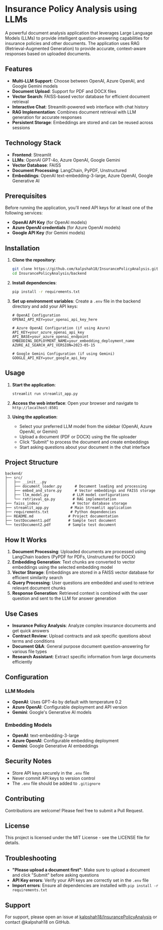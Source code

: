 # Insurance Policy Analysis using LLMs
A powerful document analysis application that leverages Large Language Models (LLMs) to provide intelligent question-answering capabilities for insurance policies and other documents. The application uses RAG (Retrieval-Augmented Generation) to provide accurate, context-aware responses based on uploaded documents.

## Features

- **Multi-LLM Support**: Choose between OpenAI, Azure OpenAI, and Google Gemini models
- **Document Upload**: Support for PDF and DOCX files
- **Vector Search**: FAISS-based vector database for efficient document retrieval
- **Interactive Chat**: Streamlit-powered web interface with chat history
- **RAG Implementation**: Combines document retrieval with LLM generation for accurate responses
- **Persistent Storage**: Embeddings are stored and can be reused across sessions

## Technology Stack

- **Frontend**: Streamlit
- **LLMs**: OpenAI GPT-4o, Azure OpenAI, Google Gemini
- **Vector Database**: FAISS
- **Document Processing**: LangChain, PyPDF, Unstructured
- **Embeddings**: OpenAI text-embedding-3-large, Azure OpenAI, Google Generative AI

## Prerequisites

Before running the application, you'll need API keys for at least one of the following services:

- **OpenAI API Key** (for OpenAI models)
- **Azure OpenAI credentials** (for Azure OpenAI models)
- **Google API Key** (for Gemini models)

## Installation

1. **Clone the repository**:
   ```bash
   git clone https://github.com/kalpshah18/InsurancePolicyAnalysis.git
   cd InsurancePolicyAnalysis/backend
   ```

2. **Install dependencies**:
   ```bash
   pip install -r requirements.txt
   ```

3. **Set up environment variables**:
   Create a `.env` file in the backend directory and add your API keys:

   ```env
   # OpenAI Configuration
   OPENAI_API_KEY=your_openai_api_key_here
   
   # Azure OpenAI Configuration (if using Azure)
   API_KEY=your_azure_openai_api_key
   API_BASE=your_azure_openai_endpoint
   EMBEDDING_DEPLOYMENT_NAME=your_embedding_deployment_name
   AZURE_AI_SEARCH_API_VERSION=2023-05-15
   
   # Google Gemini Configuration (if using Gemini)
   GOOGLE_API_KEY=your_google_api_key
   ```

## Usage

1. **Start the application**:
   ```bash
   streamlit run streamlit_app.py
   ```

2. **Access the web interface**:
   Open your browser and navigate to `http://localhost:8501`

3. **Using the application**:
   - Select your preferred LLM model from the sidebar (OpenAI, Azure OpenAI, or Gemini)
   - Upload a document (PDF or DOCX) using the file uploader
   - Click "Submit" to process the document and create embeddings
   - Start asking questions about your document in the chat interface

## Project Structure

```
backend/
├── src/
│   ├── __init__.py
│   ├── document_loader.py      # Document loading and processing
│   ├── embed_and_store.py      # Vector embeddings and FAISS storage
│   ├── llm_model.py           # LLM model configurations
│   └── retrieval_qa.py        # RAG implementation
├── faiss_index/               # Vector database storage
├── streamlit_app.py          # Main Streamlit application
├── requirements.txt          # Python dependencies
├── README.md                # Project documentation
├── testDocument1.pdf        # Sample test document
└── testDocument2.pdf        # Sample test document
```

## How It Works

1. **Document Processing**: Uploaded documents are processed using LangChain loaders (PyPDF for PDFs, Unstructured for DOCX)
2. **Embedding Generation**: Text chunks are converted to vector embeddings using the selected embedding model
3. **Vector Storage**: Embeddings are stored in a FAISS vector database for efficient similarity search
4. **Query Processing**: User questions are embedded and used to retrieve relevant document chunks
5. **Response Generation**: Retrieved context is combined with the user question and sent to the LLM for answer generation

## Use Cases

- **Insurance Policy Analysis**: Analyze complex insurance documents and get quick answers
- **Contract Review**: Upload contracts and ask specific questions about terms and conditions
- **Document Q&A**: General purpose document question-answering for various file types
- **Research Assistant**: Extract specific information from large documents efficiently

## Configuration

### LLM Models
- **OpenAI**: Uses GPT-4o by default with temperature 0.2
- **Azure OpenAI**: Configurable deployment and API version
- **Gemini**: Google's Generative AI models

### Embedding Models
- **OpenAI**: text-embedding-3-large
- **Azure OpenAI**: Configurable embedding deployment
- **Gemini**: Google Generative AI embeddings

## Security Notes

- Store API keys securely in the `.env` file
- Never commit API keys to version control
- The `.env` file should be added to `.gitignore`

## Contributing

Contributions are welcome! Please feel free to submit a Pull Request.

## License

This project is licensed under the MIT License - see the LICENSE file for details.

## Troubleshooting

- **"Please upload a document first"**: Make sure to upload a document and click "Submit" before asking questions
- **API Key errors**: Verify your API keys are correctly set in the `.env` file
- **Import errors**: Ensure all dependencies are installed with `pip install -r requirements.txt`

## Support

For support, please open an issue at [kalpshah18/InsurancePolicyAnalysis](https://github.com/kalpshah18/InsurancePolicyAnalysis) or contact @kalpshah18 on GitHub.

